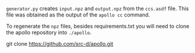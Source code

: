 `generator.py` creates `input.npz` and `output.npz` from the `ccs.asdf` file. This file was obtained as the output of the `apollo cc` command.

To regenerate the `npz` files, besides requirements.txt you will need to clone the apollo repository into `./apollo`.

git clone https://github.com/src-d/apollo.git